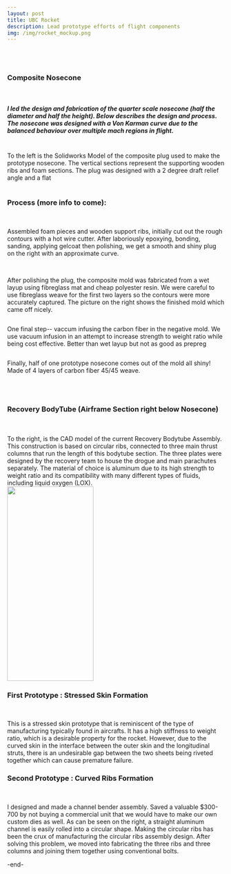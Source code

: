```yaml
---
layout: post
title: UBC Rocket 
description: Lead prototype efforts of flight components
img: /img/rocket_mockup.png
---
```

<div style="width=100%;">
<br/> <br/>
<h3> Composite Nosecone </h3>

<br/>
 <h5>I led the design and fabrication of the quarter scale nosecone (half the diameter and half the height). Below describes the design and process. The nosecone was designed with a Von Karman curve due to the balanced behaviour over multiple mach regions in flight.</h5> 
<br/>

<div class="img_row">
  <img class = "col two" src="{{ site.baseurl }}/img/comp_cad.png" alt="" title=""/> 
  <div class = "col one">To the left is the Solidworks Model of the composite plug used to make the prototype nosecone. The vertical sections represent the supporting wooden ribs and foam sections. The plug was designed with a 2 degree draft relief angle and a flat 
  </div>
</div>

<br/>
<div class = "row">
  <h3> Process (more info to come): </h3>
</div>

<div class = "img_row">
  <img class = "col half" src="{{ site.baseurl }}/img/comp_foam.JPG" alt="" title=" "/>
  <img class = "col half" src="{{ site.baseurl }}/img/comp_gelcoat.JPG" alt="" title=" "/>
</div>

<p> Assembled foam pieces and wooden support ribs, initially cut out the rough contours with a hot wire cutter. After laboriously epoxying, bonding, sanding, applying gelcoat then polishing, we get a smooth and shiny plug on the right with an approximate curve. </p>

<div class = "img_row">
  <img class = "col half" src="{{ site.baseurl }}/img/comp_fibreglass.JPG" alt="" title=" "/>
   <img class = "col half" src="{{ site.baseurl }}/img/comp_postpull.JPG" alt="" title=" "/>
</div>

<p> After polishing the plug, the composite mold was fabricated from a wet layup using fibreglass mat and cheap polyester resin. We were careful to use fibreglass weave for the first two layers so the contours were more accurately captured. The picture on the right shows the finished mold which came off nicely. </p>

<div class = "row">
  <img class = "col" src="{{ site.baseurl }}/img/comp_infusion.JPG" alt="" title=" "/>
  <p> One final step-- vaccum infusing the carbon fiber in the negative mold. We use vacuum infusion in an attempt to increase strength to weight ratio while being cost effective. Better than wet layup but not as good as prepreg</p>
</div>
<div class = "row">
  <img class = "col" src="{{ site.baseurl }}/img/comp_nosecone_outside.JPG" alt="" title=" "/>
  <p> Finally, half of one prototype nosecone comes out of the mold all shiny! Made of 4 layers of carbon fiber 45/45 weave. </p>
</div>

<br/><br/>

<h3> Recovery BodyTube (Airframe Section right below Nosecone) </h3>
<br/>
<br/>
<div class="img_row">
  <div class = "col half"> To the right, is the CAD model of the current Recovery Bodytube Assembly. This construction is based on circular ribs, connected to three main thrust columns that run the length of this bodytube section. The three plates were designed by the recovery team to house the drogue and main parachutes separately. The material of choice is aluminum due to its high strength to weight ratio and its compatibility with many different types of fluids, including liquid oxygen (LOX). </div>
  <img class = "col half" src="{{ site.baseurl }}/img/bt2.png" alt="" title="" width="200" height="450"/>
</div>

<h3> First Prototype : Stressed Skin Formation </h3>

<div class="img_row">
  <img class = "col half" src="{{ site.baseurl }}/img/pt_1_outside.JPG" alt="" title=""/>
  <img class = "col half" src="{{ site.baseurl }}/img/pt_1_inside.JPG" alt="" title=""/>
</div>
<div class="row">
  <p> This is a stressed skin prototype that is reminiscent of the type of manufacturing typically found in aircrafts. It has a high stiffness to weight ratio, which is a desirable property for the rocket. However, due to the curved skin in the interface between the outer skin and the longitudinal struts, there is an undesirable gap between the two sheets being riveted together which can cause premature failure. </p>
</div>

<h3> Second Prototype : Curved Ribs Formation </h3>
<div class="img_row">
  <img class="coL half" src="{{ site.baseurl }}/img/pt_cb_4.JPG" alt="" title=""/>
  <img class="col half" src="{{ site.baseurl }}/img/pt_cb_3.JPG" alt="" title=""/>
</div>
<div class="row">
   <p class = "caption"> I designed and made a channel bender assembly. Saved a valuable $300-700 by not buying a commercial unit that we would have to make our own custom dies as well. As can be seen on the right, a straight aluminum channel is easily rolled into a circular shape. Making the circular ribs has been the crux of manufacturing the circular ribs assembly design. After solving this problem, we moved into fabricating the three ribs and three columns and joining them together using conventional bolts. </p>
</div>

</div>
-end-
<br/><br/>